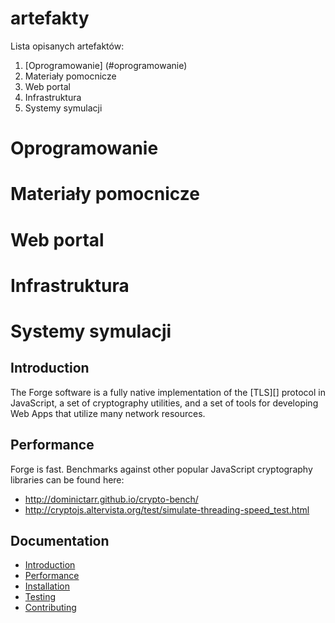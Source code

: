# artefakty
  Lista opisanych artefaktów:
1. [Oprogramowanie] (#oprogramowanie)
2. Materiały pomocnicze
3. Web portal
4. Infrastruktura
5. Systemy symulacji


# Oprogramowanie
# Materiały pomocnicze
# Web portal
# Infrastruktura
# Systemy symulacji


Introduction
------------

The Forge software is a fully native implementation of the [TLS][] protocol
in JavaScript, a set of cryptography utilities, and a set of tools for
developing Web Apps that utilize many network resources.

Performance
------------

Forge is fast. Benchmarks against other popular JavaScript cryptography
libraries can be found here:

* http://dominictarr.github.io/crypto-bench/
* http://cryptojs.altervista.org/test/simulate-threading-speed_test.html

Documentation
-------------

* [Introduction](#introduction)
* [Performance](#performance)
* [Installation](#installation)
* [Testing](#testing)
* [Contributing](#contributing)
